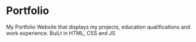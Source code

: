 # Portfolio
My Portfolio Website that displays my projects, education qualifications and work experience.
BuiLt in HTML, CSS and JS
